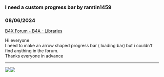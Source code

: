 ### I need a custom progress bar by ramtin1459
### 08/06/2024
[B4X Forum - B4A - Libraries](https://www.b4x.com/android/forum/threads/162424/)

Hi everyone  
I need to make an arrow shaped progress bar ( loading bar) but i couldn't find anything in the forum.  
Thanks everyone in advance  

---

  
![](https://www.b4x.com/android/forum/attachments/155937)![](https://www.b4x.com/android/forum/attachments/155938)